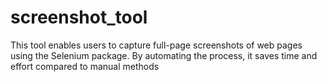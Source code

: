 # screenshot_tool

This tool enables users to capture full-page screenshots of web pages using the Selenium package. By automating the process, it saves time and effort compared to manual methods
